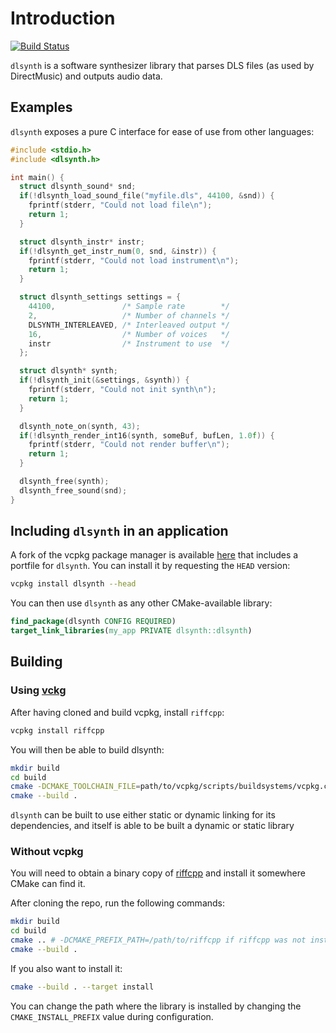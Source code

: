 # Introduction

[![Build Status](https://dev.azure.com/libdmusic/dlsynth/_apis/build/status/libdmusic.dlsynth?branchName=master)](https://dev.azure.com/libdmusic/dlsynth/_build/latest?definitionId=2&branchName=master)

`dlsynth` is a software synthesizer library that parses DLS files (as used by
DirectMusic) and outputs audio data.

## Examples

`dlsynth` exposes a pure C interface for ease of use from other languages:

```c
#include <stdio.h>
#include <dlsynth.h>

int main() {
  struct dlsynth_sound* snd;
  if(!dlsynth_load_sound_file("myfile.dls", 44100, &snd)) {
    fprintf(stderr, "Could not load file\n");
    return 1;
  }

  struct dlsynth_instr* instr;
  if(!dlsynth_get_instr_num(0, snd, &instr)) {
    fprintf(stderr, "Could not load instrument\n");
    return 1;
  }

  struct dlsynth_settings settings = {
    44100,               /* Sample rate        */
    2,                   /* Number of channels */
    DLSYNTH_INTERLEAVED, /* Interleaved output */
    16,                  /* Number of voices   */
    instr                /* Instrument to use  */
  };

  struct dlsynth* synth;
  if(!dlsynth_init(&settings, &synth)) {
    fprintf(stderr, "Could not init synth\n");
    return 1;
  }

  dlsynth_note_on(synth, 43);
  if(!dlsynth_render_int16(synth, someBuf, bufLen, 1.0f)) {
    fprintf(stderr, "Could not render buffer\n");
    return 1;
  }

  dlsynth_free(synth);
  dlsynth_free_sound(snd);
}
```

## Including `dlsynth` in an application

A fork of the vcpkg package manager is available [here](https://github.com/libdmusic/vcpkg)
that includes a portfile for `dlsynth`. You can install it by requesting the
`HEAD` version:

```sh
vcpkg install dlsynth --head
```

You can then use `dlsynth` as any other CMake-available library:

```cmake
find_package(dlsynth CONFIG REQUIRED)
target_link_libraries(my_app PRIVATE dlsynth::dlsynth)
```

## Building

### Using [vckg](https://github.com/Microsoft/vcpkg)

After having cloned and build vcpkg, install `riffcpp`:

```sh
vcpkg install riffcpp
```

You will then be able to build dlsynth:

```sh
mkdir build
cd build
cmake -DCMAKE_TOOLCHAIN_FILE=path/to/vcpkg/scripts/buildsystems/vcpkg.cmake ..
cmake --build .
```

`dlsynth` can be built to use either static or dynamic linking for its
dependencies, and itself is able to be built a dynamic or static library

### Without vcpkg

You will need to obtain a binary copy of [riffcpp](https://github.com/libdmusic/riffcpp)
and install it somewhere CMake can find it.

After cloning the repo, run the following commands:

```sh
mkdir build
cd build
cmake .. # -DCMAKE_PREFIX_PATH=/path/to/riffcpp if riffcpp was not installed in the $PATH
cmake --build .
```

If you also want to install it:
```sh
cmake --build . --target install
```

You can change the path where the library is installed by
changing the `CMAKE_INSTALL_PREFIX` value during configuration.
